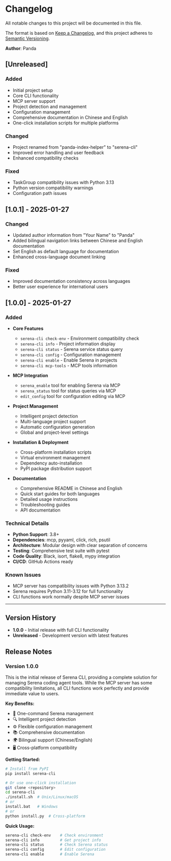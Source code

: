 # Changelog

All notable changes to this project will be documented in this file.

The format is based on [Keep a Changelog](https://keepachangelog.com/en/1.0.0/),
and this project adheres to [Semantic Versioning](https://semver.org/spec/v2.0.0.html).

**Author**: Panda

## [Unreleased]

### Added
- Initial project setup
- Core CLI functionality
- MCP server support
- Project detection and management
- Configuration management
- Comprehensive documentation in Chinese and English
- One-click installation scripts for multiple platforms

### Changed
- Project renamed from "panda-index-helper" to "serena-cli"
- Improved error handling and user feedback
- Enhanced compatibility checks

### Fixed
- TaskGroup compatibility issues with Python 3.13
- Python version compatibility warnings
- Configuration path issues

## [1.0.1] - 2025-01-27

### Changed
- Updated author information from "Your Name" to "Panda"
- Added bilingual navigation links between Chinese and English documentation
- Set English as default language for documentation
- Enhanced cross-language document linking

### Fixed
- Improved documentation consistency across languages
- Better user experience for international users

## [1.0.0] - 2025-01-27

### Added
- **Core Features**
  - `serena-cli check-env` - Environment compatibility check
  - `serena-cli info` - Project information display
  - `serena-cli status` - Serena service status query
  - `serena-cli config` - Configuration management
  - `serena-cli enable` - Enable Serena in projects
  - `serena-cli mcp-tools` - MCP tools information

- **MCP Integration**
  - `serena_enable` tool for enabling Serena via MCP
  - `serena_status` tool for status queries via MCP
  - `edit_config` tool for configuration editing via MCP

- **Project Management**
  - Intelligent project detection
  - Multi-language project support
  - Automatic configuration generation
  - Global and project-level settings

- **Installation & Deployment**
  - Cross-platform installation scripts
  - Virtual environment management
  - Dependency auto-installation
  - PyPI package distribution support

- **Documentation**
  - Comprehensive README in Chinese and English
  - Quick start guides for both languages
  - Detailed usage instructions
  - Troubleshooting guides
  - API documentation

### Technical Details
- **Python Support**: 3.8+
- **Dependencies**: mcp, pyyaml, click, rich, psutil
- **Architecture**: Modular design with clear separation of concerns
- **Testing**: Comprehensive test suite with pytest
- **Code Quality**: Black, isort, flake8, mypy integration
- **CI/CD**: GitHub Actions ready

### Known Issues
- MCP server has compatibility issues with Python 3.13.2
- Serena requires Python 3.11-3.12 for full functionality
- CLI functions work normally despite MCP server issues

---

## Version History

- **1.0.0** - Initial release with full CLI functionality
- **Unreleased** - Development version with latest features

## Release Notes

### Version 1.0.0
This is the initial release of Serena CLI, providing a complete solution for managing Serena coding agent tools. While the MCP server has some compatibility limitations, all CLI functions work perfectly and provide immediate value to users.

**Key Benefits:**
- 🚀 One-command Serena management
- 🔍 Intelligent project detection
- ⚙️ Flexible configuration management
- 📚 Comprehensive documentation
- 🌍 Bilingual support (Chinese/English)
- 🖥️ Cross-platform compatibility

**Getting Started:**
```bash
# Install from PyPI
pip install serena-cli

# Or use one-click installation
git clone <repository>
cd serena-cli
./install.sh  # Unix/Linux/macOS
# or
install.bat   # Windows
# or
python install.py  # Cross-platform
```

**Quick Usage:**
```bash
serena-cli check-env    # Check environment
serena-cli info         # Get project info
serena-cli status       # Check Serena status
serena-cli config       # Edit configuration
serena-cli enable       # Enable Serena
```
